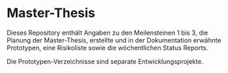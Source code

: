 # Master-Thesis

Dieses Repository enthält Angaben zu den Meilensteinen 1 bis 3, die Planung der Master-Thesis, erstellte und in der Dokumentation erwähnte Prototypen, eine Risikoliste sowie die wöchentlichen Status Reports.

Die Prototypen-Verzeichnisse sind separate Entwicklungsprojekte.
